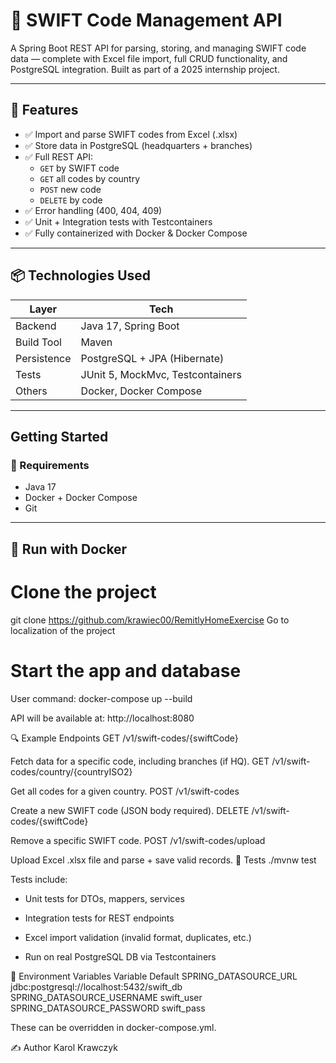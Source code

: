 # 🏦 SWIFT Code Management API

A Spring Boot REST API for parsing, storing, and managing SWIFT code data — complete with Excel file import, full CRUD functionality, and PostgreSQL integration. Built as part of a 2025 internship project.

---

## 🚀 Features

- ✅ Import and parse SWIFT codes from Excel (.xlsx)
- ✅ Store data in PostgreSQL (headquarters + branches)
- ✅ Full REST API:
  - `GET` by SWIFT code
  - `GET` all codes by country
  - `POST` new code
  - `DELETE` by code
- ✅ Error handling (400, 404, 409)
- ✅ Unit + Integration tests with Testcontainers
- ✅ Fully containerized with Docker & Docker Compose

---

## 📦 Technologies Used

| Layer       | Tech                     |
|-------------|--------------------------|
| Backend     | Java 17, Spring Boot     |
| Build Tool  | Maven                    |
| Persistence | PostgreSQL + JPA (Hibernate) |
| Tests       | JUnit 5, MockMvc, Testcontainers |
| Others      | Docker, Docker Compose   |

---

##  Getting Started

### 🔧 Requirements

- Java 17
- Docker + Docker Compose
- Git

---

## 🐳 Run with Docker 
# Clone the project
git clone https://github.com/krawiec00/RemitlyHomeExercise
Go to localization of the project
# Start the app and database
User command: docker-compose up --build

 API will be available at:
 http://localhost:8080


🔍 Example Endpoints
GET /v1/swift-codes/{swiftCode}

Fetch data for a specific code, including branches (if HQ).
GET /v1/swift-codes/country/{countryISO2}

Get all codes for a given country.
POST /v1/swift-codes

Create a new SWIFT code (JSON body required).
DELETE /v1/swift-codes/{swiftCode}

Remove a specific SWIFT code.
POST /v1/swift-codes/upload

Upload Excel .xlsx file and parse + save valid records.
🧪 Tests
./mvnw test  

Tests include:

-  Unit tests for DTOs, mappers, services

-  Integration tests for REST endpoints

-  Excel import validation (invalid format, duplicates, etc.)

-  Run on real PostgreSQL DB via Testcontainers

📁 Environment Variables
Variable	Default
SPRING_DATASOURCE_URL	jdbc:postgresql://localhost:5432/swift_db
SPRING_DATASOURCE_USERNAME	swift_user
SPRING_DATASOURCE_PASSWORD	swift_pass

These can be overridden in docker-compose.yml.

✍️ Author
Karol Krawczyk


